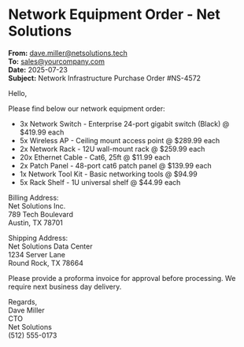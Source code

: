 # Network Equipment Order - Net Solutions

**From:** dave.miller@netsolutions.tech  
**To:** sales@yourcompany.com  
**Date:** 2025-07-23  
**Subject:** Network Infrastructure Purchase Order #NS-4572

Hello,

Please find below our network equipment order:

- 3x Network Switch - Enterprise 24-port gigabit switch (Black) @ $419.99 each
- 5x Wireless AP - Ceiling mount access point @ $289.99 each
- 2x Network Rack - 12U wall-mount rack @ $259.99 each
- 20x Ethernet Cable - Cat6, 25ft @ $11.99 each
- 2x Patch Panel - 48-port cat6 patch panel @ $139.99 each
- 1x Network Tool Kit - Basic networking tools @ $94.99
- 5x Rack Shelf - 1U universal shelf @ $44.99 each

Billing Address:  
Net Solutions Inc.  
789 Tech Boulevard  
Austin, TX 78701

Shipping Address:  
Net Solutions Data Center  
1234 Server Lane  
Round Rock, TX 78664

Please provide a proforma invoice for approval before processing. We require next business day delivery.

Regards,  
Dave Miller  
CTO  
Net Solutions  
(512) 555-0173
